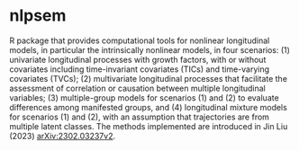 # nlpsem
R package that provides computational tools for nonlinear longitudinal models, in particular the intrinsically nonlinear models, in four scenarios: (1) univariate longitudinal processes with growth factors, with or without covariates including time-invariant covariates (TICs) and time-varying covariates (TVCs); (2) multivariate longitudinal processes that facilitate the assessment of correlation or causation between multiple longitudinal variables; (3) multiple-group models for scenarios (1) and (2) to evaluate differences among manifested groups, and (4) longitudinal mixture models for scenarios (1) and (2), with an assumption that trajectories are from multiple latent classes. The methods implemented are introduced in Jin Liu (2023) <arXiv:2302.03237v2>.

